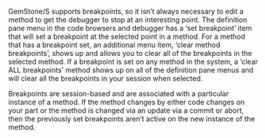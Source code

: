 GemStone/S supports breakpoints, so it isn’t always necessary to edit a method to get the debugger to stop at an interesting point. The definition pane menu in the code browsers and debugger has a ‘set breakpoint’ item that will set a breakpoint at the selected point in a method. For a method that has a breakpoint set, an additional menu item, ‘clear method breakpoints’, shows up and allows you to clear all of the breakpoints in the selected method. If a breakpoint is set on any method in the system, a ‘clear ALL breakpoints’ method shows up on all of the definition pane menus and will clear all the breakpoints in your session when selected.

Breakpoints are session-based and are associated with a particular instance of a method. If the method changes by either code changes on your part or the method is changed via an update via a commit or abort, then the previously set breakpoints aren’t active on the new instance of the method.